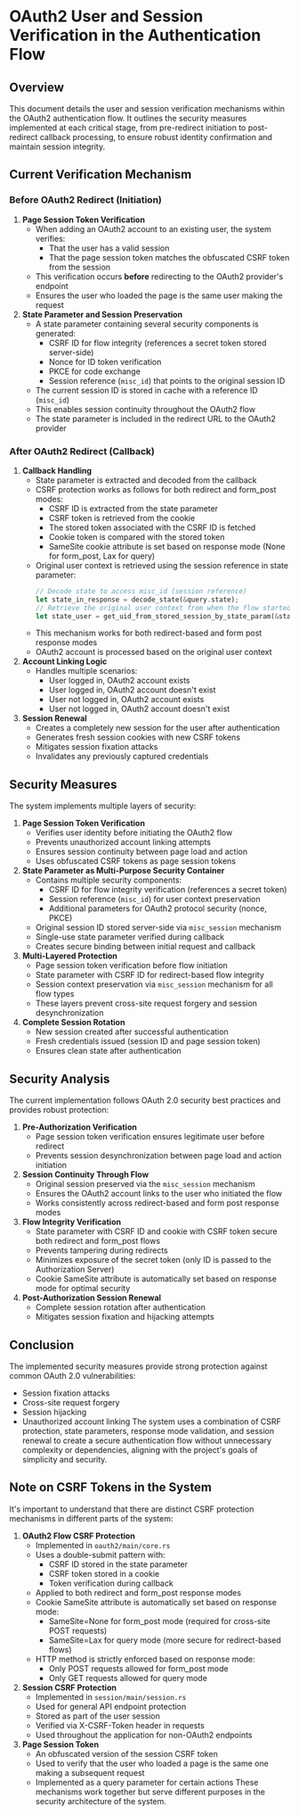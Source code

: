 # OAuth2 User and Session Verification in the Authentication Flow
## Overview
This document details the user and session verification mechanisms within the OAuth2 authentication flow. It outlines the security measures implemented at each critical stage, from pre-redirect initiation to post-redirect callback processing, to ensure robust identity confirmation and maintain session integrity.
## Current Verification Mechanism
### Before OAuth2 Redirect (Initiation)
1. **Page Session Token Verification**
   - When adding an OAuth2 account to an existing user, the system verifies:
     - That the user has a valid session
     - That the page session token matches the obfuscated CSRF token from the session
   - This verification occurs **before** redirecting to the OAuth2 provider's endpoint
   - Ensures the user who loaded the page is the same user making the request
2. **State Parameter and Session Preservation**
   - A state parameter containing several security components is generated:
     - CSRF ID for flow integrity (references a secret token stored server-side)
     - Nonce for ID token verification
     - PKCE for code exchange
     - Session reference (`misc_id`) that points to the original session ID
   - The current session ID is stored in cache with a reference ID (`misc_id`)
   - This enables session continuity throughout the OAuth2 flow
   - The state parameter is included in the redirect URL to the OAuth2 provider
### After OAuth2 Redirect (Callback)
1. **Callback Handling**
   - State parameter is extracted and decoded from the callback
   - CSRF protection works as follows for both redirect and form_post modes:
     - CSRF ID is extracted from the state parameter
     - CSRF token is retrieved from the cookie
     - The stored token associated with the CSRF ID is fetched
     - Cookie token is compared with the stored token
     - SameSite cookie attribute is set based on response mode (None for form_post, Lax for query)
   - Original user context is retrieved using the session reference in state parameter:
     ```rust
     // Decode state to access misc_id (session reference)
     let state_in_response = decode_state(&query.state);
     // Retrieve the original user context from when the flow started
     let state_user = get_uid_from_stored_session_by_state_param(&state_in_response).await?;
     ```
   - This mechanism works for both redirect-based and form post response modes
   - OAuth2 account is processed based on the original user context
2. **Account Linking Logic**
   - Handles multiple scenarios:
     - User logged in, OAuth2 account exists
     - User logged in, OAuth2 account doesn't exist
     - User not logged in, OAuth2 account exists
     - User not logged in, OAuth2 account doesn't exist
3. **Session Renewal**
   - Creates a completely new session for the user after authentication
   - Generates fresh session cookies with new CSRF tokens
   - Mitigates session fixation attacks
   - Invalidates any previously captured credentials
## Security Measures
The system implements multiple layers of security:
1. **Page Session Token Verification**
   - Verifies user identity before initiating the OAuth2 flow
   - Prevents unauthorized account linking attempts
   - Ensures session continuity between page load and action
   - Uses obfuscated CSRF tokens as page session tokens
2. **State Parameter as Multi-Purpose Security Container**
   - Contains multiple security components:
     - CSRF ID for flow integrity verification (references a secret token)
     - Session reference (`misc_id`) for user context preservation
     - Additional parameters for OAuth2 protocol security (nonce, PKCE)
   - Original session ID stored server-side via `misc_session` mechanism
   - Single-use state parameter verified during callback
   - Creates secure binding between initial request and callback
3. **Multi-Layered Protection**
   - Page session token verification before flow initiation
   - State parameter with CSRF ID for redirect-based flow integrity
   - Session context preservation via `misc_session` mechanism for all flow types
   - These layers prevent cross-site request forgery and session desynchronization
4. **Complete Session Rotation**
   - New session created after successful authentication
   - Fresh credentials issued (session ID and page session token)
   - Ensures clean state after authentication
## Security Analysis
The current implementation follows OAuth 2.0 security best practices and provides robust protection:
1. **Pre-Authorization Verification**
   - Page session token verification ensures legitimate user before redirect
   - Prevents session desynchronization between page load and action initiation
2. **Session Continuity Through Flow**
   - Original session preserved via the `misc_session` mechanism
   - Ensures the OAuth2 account links to the user who initiated the flow
   - Works consistently across redirect-based and form post response modes
3. **Flow Integrity Verification**
   - State parameter with CSRF ID and cookie with CSRF token secure both redirect and form_post flows
   - Prevents tampering during redirects
   - Minimizes exposure of the secret token (only ID is passed to the Authorization Server)
   - Cookie SameSite attribute is automatically set based on response mode for optimal security
4. **Post-Authorization Session Renewal**
   - Complete session rotation after authentication
   - Mitigates session fixation and hijacking attempts
## Conclusion
The implemented security measures provide strong protection against common OAuth 2.0 vulnerabilities:
- Session fixation attacks
- Cross-site request forgery
- Session hijacking
- Unauthorized account linking
The system uses a combination of CSRF protection, state parameters, response mode validation, and session renewal to create a secure authentication flow without unnecessary complexity or dependencies, aligning with the project's goals of simplicity and security.
## Note on CSRF Tokens in the System
It's important to understand that there are distinct CSRF protection mechanisms in different parts of the system:
1. **OAuth2 Flow CSRF Protection**
   - Implemented in `oauth2/main/core.rs`
   - Uses a double-submit pattern with:
     - CSRF ID stored in the state parameter
     - CSRF token stored in a cookie
     - Token verification during callback
   - Applied to both redirect and form_post response modes
   - Cookie SameSite attribute is automatically set based on response mode:
     - SameSite=None for form_post mode (required for cross-site POST requests)
     - SameSite=Lax for query mode (more secure for redirect-based flows)
   - HTTP method is strictly enforced based on response mode:
     - Only POST requests allowed for form_post mode
     - Only GET requests allowed for query mode
2. **Session CSRF Protection**
   - Implemented in `session/main/session.rs`
   - Used for general API endpoint protection
   - Stored as part of the user session
   - Verified via X-CSRF-Token header in requests
   - Used throughout the application for non-OAuth2 endpoints
3. **Page Session Token**
   - An obfuscated version of the session CSRF token
   - Used to verify that the user who loaded a page is the same one making a subsequent request
   - Implemented as a query parameter for certain actions
These mechanisms work together but serve different purposes in the security architecture of the system.

